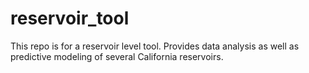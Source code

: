 # reservoir_tool
This repo is for a reservoir level tool. Provides data analysis as well as predictive modeling of several California reservoirs.
